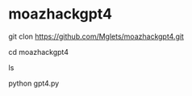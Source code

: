 # moazhackgpt4

git clon https://github.com/Mglets/moazhackgpt4.git

cd moazhackgpt4


ls

python gpt4.py

